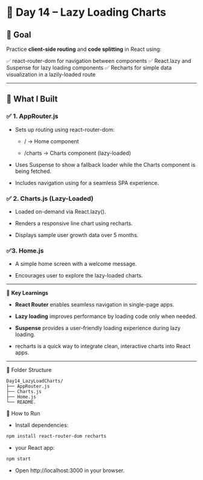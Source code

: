 # 📘 Day 14 – Lazy Loading Charts

## 🎯 Goal  

Practice **client-side routing** and **code splitting** in React using:

✅ react-router-dom for navigation between components
✅ React.lazy and Suspense for lazy loading components
✅ Recharts for simple data visualization in a lazily-loaded route

---

## 🧩 What I Built  

### ✅ 1. AppRouter.js

- Sets up routing using react-router-dom:

    - / → Home component

    - /charts → Charts component (lazy-loaded)

- Uses Suspense to show a fallback loader while the Charts component is being fetched.

- Includes navigation using <Link> for a seamless SPA experience.

### ✅ 2. Charts.js (Lazy-Loaded)

- Loaded on-demand via React.lazy().

- Renders a responsive line chart using recharts.

- Displays sample user growth data over 5 months.

### ✅3. Home.js

- A simple home screen with a welcome message.

- Encourages user to explore the lazy-loaded charts.

---

🧠 **Key Learnings**  

- **React Router** enables seamless navigation in single-page apps.

- **Lazy loading** improves performance by loading code only when needed.

- **Suspense** provides a user-friendly loading experience during lazy loading.

- recharts is a quick way to integrate clean, interactive charts into React apps.

---

📁 Folder Structure  

```text
Day14_LazyLoadCharts/
├── AppRouter.js
├── Charts.js
├── Home.js
└── README.
```

🚀 How to Run

- Install dependencies:

```bash
npm install react-router-dom recharts

```

-  your React app:

```bash
npm start
```

- Open http://localhost:3000 in your browser.